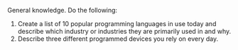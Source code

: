 General knowledge. Do the following:

1. Create a list of 10 popular programming languages in use today and describe which industry or industries they are primarily used in and why.
1. Describe three different programmed devices you rely on every day.
